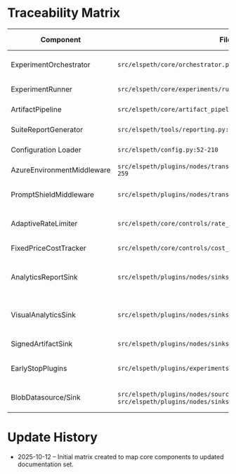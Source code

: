 # Traceability Matrix

| Component | File Path | Documentation Reference | Last Verified |
|-----------|-----------|-------------------------|---------------|
| ExperimentOrchestrator | `src/elspeth/core/orchestrator.py:22-144` | docs/architecture/architecture-overview.md (Component Layers) | 2025-10-12 |
| ExperimentRunner | `src/elspeth/core/experiments/runner.py:52-709` | docs/architecture/data-flow-diagrams.md (Runner Pipeline) | 2025-10-12 |
| ArtifactPipeline | `src/elspeth/core/artifact_pipeline.py:147-219` | docs/architecture/component-diagram.md (Artifact Pipeline) | 2025-10-12 |
| SuiteReportGenerator | `src/elspeth/tools/reporting.py:18-199` | docs/reporting-and-suite-management.md (Section 2) | 2025-10-12 |
| Configuration Loader | `src/elspeth/config.py:52-210` | docs/architecture/configuration-security.md (Validation Pipeline) | 2025-10-12 |
| AzureEnvironmentMiddleware | `src/elspeth/plugins/nodes/transforms/llm/middleware_azure.py:180-259` | docs/architecture/audit-logging.md (Azure Telemetry) | 2025-10-12 |
| PromptShieldMiddleware | `src/elspeth/plugins/nodes/transforms/llm/middleware.py:157-186` | docs/architecture/security-controls.md (Middleware Safeguards) | 2025-10-12 |
| AdaptiveRateLimiter | `src/elspeth/core/controls/rate_limit.py:104-150` | docs/architecture/security-controls.md (Rate Limiting & Cost Controls) | 2025-10-12 |
| FixedPriceCostTracker | `src/elspeth/core/controls/cost_tracker.py:36-96` | docs/architecture/audit-logging.md (Cost Reporting) | 2025-10-12 |
| AnalyticsReportSink | `src/elspeth/plugins/nodes/sinks/analytics_report.py:16-133` | docs/architecture/architecture-overview.md (Added 2025-10-12 – Early Stop and Baseline Analytics) | 2025-10-12 |
| VisualAnalyticsSink | `src/elspeth/plugins/nodes/sinks/visual_report.py:17-199` | docs/architecture/architecture-overview.md (Added 2025-10-12 – Early Stop and Baseline Analytics) | 2025-10-12 |
| SignedArtifactSink | `src/elspeth/plugins/nodes/sinks/signed.py:1-132` | docs/architecture/security-controls.md (Artifact Signing) | 2025-10-12 |
| EarlyStopPlugins | `src/elspeth/plugins/experiments/early_stop.py:7-118` | docs/architecture/plugin-security-model.md (Early-Stop Lifecycle) | 2025-10-12 |
| BlobDatasource/Sink | `src/elspeth/plugins/nodes/sources/blob.py`, `src/elspeth/plugins/nodes/sinks/blob.py` | docs/architecture/threat-surfaces.md (Storage Interfaces) | 2025-10-12 |

# Update History
- 2025-10-12 – Initial matrix created to map core components to updated documentation set.

